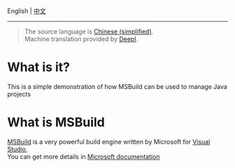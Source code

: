English | [中文](ReadMe.zh-hans.md)

---

> The source language is [Chinese (simplified)](ReadMe.zh-hans.md).  
Machine translation provided by [Deepl](https://www.deepl.com/).  

# What is it?

This is a simple demonstration of how MSBuild can be used to manage Java projects

# What is MSBuild

[MSBuild](https://github.com/dotnet/msbuild) is a very powerful build engine written by Microsoft for [Visual Studio](https://visualstudio.microsoft.com),   
You can get more details in [Microsoft documentation](https://docs.microsoft.com/visualstudio/msbuild)
